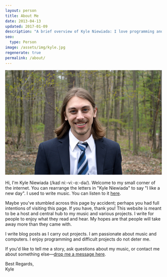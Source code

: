 ```yaml
---
layout: person
title: About Me
date: 2013-04-13
updated: 2017-01-09
description: "A brief overview of Kyle Niewiada: I love programming and voiding warranties. I own two iFixit repair kits because I take everything apart. I make it my mission to find the perfect piece of software or hardware to solve my problem. I am interested in anything that allows me to work with a computer."
seo:
  type: Person
image: /assets/img/kyle.jpg
regenerate: true
permalink: /about/
---
```


![Kyle Niewiada](/assets/img/kyle.jpg)

Hi, I'm Kyle Niewiada (/kaɪl niː-viː-ɑː-də/). Welcome to my small corner of the internet. You can rearrange the letters in "Kyle Niewiada" to say "I like a new day". I used to write music. You can listen to it <a href ="https://kyleniewiada.bandcamp.com/" rel="nofollow">here</a>.

Maybe you've stumbled across this page by accident; perhaps you had full intentions of visiting this page. If you have, thank you! This website is meant to be a host and central hub to my music and various projects. I write for people to enjoy what they read and hear. My hopes are that people will take away more than they came with.

I write blog posts as I carry out projects. I am passionate about music and computers. I enjoy programming and difficult projects do not deter me.

If you'd like to tell me a story, ask questions about my music, or contact me about something else—[drop me a message here](/contact/).

Best Regards,  
Kyle
